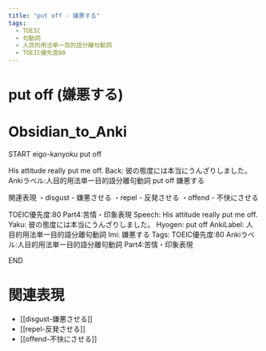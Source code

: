 ```yaml
---
title: "put off - 嫌悪する"
tags:
  - TOEIC
  - 句動詞
  - 人目的用法単一目的語分離句動詞
  - TOEIC優先度80
---
```


# put off (嫌悪する)

# Obsidian_to_Anki
START
eigo-kanyoku
put off

His attitude really put me off.
Back: 
彼の態度には本当にうんざりしました。
Ankiラベル:人目的用法単一目的語分離句動詞
put off
嫌悪する

関連表現
・disgust - 嫌悪させる
・repel - 反発させる
・offend - 不快にさせる

TOEIC優先度:80
Part4:苦情・印象表現
Speech: His attitude really put me off.
Yaku: 彼の態度には本当にうんざりしました。
Hyogen: put off
AnkiLabel: 人目的用法単一目的語分離句動詞
Imi: 嫌悪する
Tags: TOEIC優先度:80 Ankiラベル:人目的用法単一目的語分離句動詞 Part4:苦情・印象表現
<!--ID: 1752926150212-->
END

# 関連表現
- [[disgust-嫌悪させる]]
- [[repel-反発させる]]
- [[offend-不快にさせる]] 